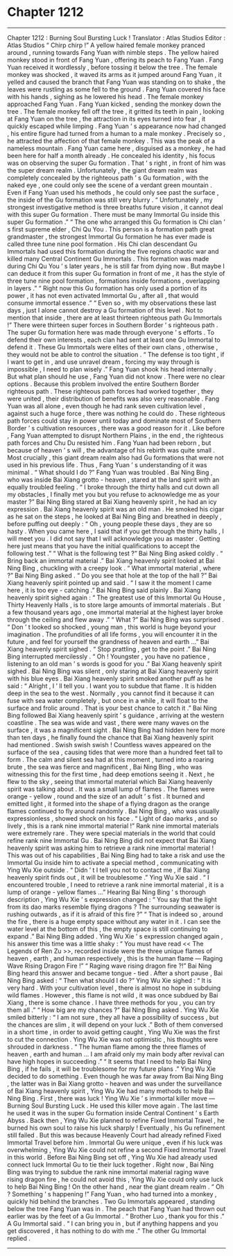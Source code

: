 
# Chapter 1212


---

Chapter 1212 : Burning Soul Bursting Luck !
Translator :
Atlas Studios
Editor :
Atlas Studios
“ Chirp chirp !” A yellow haired female monkey pranced around , running towards Fang Yuan with nimble steps .
The yellow haired monkey stood in front of Fang Yuan , offering its peach to Fang Yuan .
Fang Yuan received it wordlessly , before tossing it below the tree .
The female monkey was shocked , it waved its arms as it jumped around Fang Yuan , it yelled and caused the branch that Fang Yuan was standing on to shake , the leaves were rustling as some fell to the ground .
Fang Yuan covered his face with his hands , sighing as he lowered his head .
The female monkey approached Fang Yuan .
Fang Yuan kicked , sending the monkey down the tree .
The female monkey fell off the tree , it gritted its teeth in pain , looking at Fang Yuan on the tree , the attraction in its eyes turned into fear , it quickly escaped while limping .
Fang Yuan ’ s appearance now had changed , his entire figure had turned from a human to a male monkey .
Precisely so , he attracted the affection of that female monkey .
This was the peak of a nameless mountain .
Fang Yuan came here , disguised as a monkey , he had been here for half a month already .
He concealed his identity , his focus was on observing the super Gu formation .
That ’ s right , in front of him was the super dream realm .
Unfortunately , the giant dream realm was completely concealed by the righteous path ’ s Gu formation , with the naked eye , one could only see the scene of a verdant green mountain .
Even if Fang Yuan used his methods , he could only see past the surface , the inside of the Gu formation was still very blurry .
“ Unfortunately , my strongest investigative method is three breaths future vision , it cannot deal with this super Gu formation . There must be many Immortal Gu inside this super Gu formation .”
“ The one who arranged this Gu formation is Chi clan ’ s first supreme elder , Chi Qu You . This person is a formation path great grandmaster , the strongest Immortal Gu formation he has ever made is called three tune nine pool formation . His Chi clan descendant Gu Immortals had used this formation during the five regions chaotic war and killed many Central Continent Gu Immortals . This formation was made during Chi Qu You ’ s later years , he is still far from dying now . But maybe I can deduce it from this super Gu formation in front of me , it has the style of three tune nine pool formation , formations inside formations , overlapping in layers .”
“ Right now this Gu formation has only used a portion of its power , it has not even activated Immortal Gu , after all , that would consume immortal essence .”
“ Even so , with my observations these last days , just I alone cannot destroy a Gu formation of this level . Not to mention that inside , there are at least thirteen righteous path Gu Immortals !”
There were thirteen super forces in Southern Border ’ s righteous path .
The super Gu formation here was made through everyone ’ s efforts . To defend their own interests , each clan had sent at least one Gu Immortal to defend it . These Gu Immortals were elites of their own clans , otherwise , they would not be able to control the situation .
“ The defense is too tight , if I want to get in , and use unravel dream , forcing my way through is impossible , I need to plan wisely .” Fang Yuan shook his head internally .
But what plan should he use , Fang Yuan did not know .
There were no clear options .
Because this problem involved the entire Southern Border righteous path . These righteous path forces had worked together , they were united , their distribution of benefits was also very reasonable .
Fang Yuan was all alone , even though he had rank seven cultivation level , against such a huge force , there was nothing he could do .
These righteous path forces could stay in power until today and dominate most of Southern Border ’ s cultivation resources , there was a good reason for it .
Like before , Fang Yuan attempted to disrupt Northern Plains , in the end , the righteous path forces and Chu Du resisted him .
Fang Yuan had been reborn , but because of heaven ’ s will , the advantage of his rebirth was quite small .
Most crucially , this giant dream realm also had Gu formations that were not used in his previous life . Thus , Fang Yuan ’ s understanding of it was minimal .
“ What should I do ?” Fang Yuan was troubled .
Bai Ning Bing , who was inside Bai Xiang grotto - heaven , stared at the land spirit with an equally troubled feeling .
“ I broke through the thirty halls and cut down all my obstacles , I finally met you but you refuse to acknowledge me as your master ?” Bai Ning Bing stared at Bai Xiang heavenly spirit , he had an icy expression .
Bai Xiang heavenly spirit was an old man .
He smoked his cigar as he sat on the steps , he looked at Bai Ning Bing and breathed in deeply , before puffing out deeply : “ Oh , young people these days , they are so hasty . When you came here , I said that if you get through the thirty halls , I will meet you . I did not say that I will acknowledge you as master . Getting here just means that you have the initial qualifications to accept the following test .”
“ What is the following test ?” Bai Ning Bing asked coldly .
“ Bring back an immortal material .” Bai Xiang heavenly spirit looked at Bai Ning Bing , chuckling with a creepy look .
“ What immortal material , where ?” Bai Ning Bing asked .
“ Do you see that hole at the top of the hall ?” Bai Xiang heavenly spirit pointed up and said .
“ I saw it the moment I came here , it is too eye - catching .” Bai Ning Bing said plainly .
Bai Xiang heavenly spirit sighed again : “ The greatest use of this Immortal Gu House , Thirty Heavenly Halls , is to store large amounts of immortal materials . But a few thousand years ago , one immortal material at the highest layer broke through the ceiling and flew away .”
“ What ?” Bai Ning Bing was surprised .
“ Don ’ t looked so shocked , young man , this world is huge beyond your imagination . The profundities of all life forms , you will encounter it in the future , and feel for yourself the grandness of heaven and earth …” Bai Xiang heavenly spirit sighed .
“ Stop prattling , get to the point .” Bai Ning Bing interrupted mercilessly .
“ Oh ! Youngster , you have no patience , listening to an old man ’ s words is good for you .” Bai Xiang heavenly spirit sighed .
Bai Ning Bing was silent , only staring at Bai Xiang heavenly spirit with his blue eyes .
Bai Xiang heavenly spirit smoked another puff as he said : “ Alright , I ’ ll tell you . I want you to subdue that flame . It is hidden deep in the sea to the west . Normally , you cannot find it because it can fuse with sea water completely , but once in a while , it will float to the surface and frolic around . That is your best chance to catch it .”
Bai Ning Bing followed Bai Xiang heavenly spirit ’ s guidance , arriving at the western coastline .
The sea was wide and vast , there were many waves on the surface , it was a magnificent sight .
Bai Ning Bing had hidden here for more than ten days , he finally found the chance that Bai Xiang heavenly spirit had mentioned .
Swish swish swish !
Countless waves appeared on the surface of the sea , causing tides that were more than a hundred feet tall to form .
The calm and silent sea had at this moment , turned into a roaring brute , the sea was fierce and magnificent , Bai Ning Bing , who was witnessing this for the first time , had deep emotions seeing it .
Next , he flew to the sky , seeing that immortal material which Bai Xiang heavenly spirit was talking about .
It was a small lump of flames .
The flames were orange - yellow , round and the size of an adult ’ s fist .
It burned and emitted light , it formed into the shape of a flying dragon as the orange flames continued to fly around randomly .
Bai Ning Bing , who was usually expressionless , showed shock on his face .
“ Light of dao marks , and so lively , this is a rank nine immortal material !”
Rank nine immortal materials were extremely rare .
They were special materials in the world that could refine rank nine Immortal Gu .
Bai Ning Bing did not expect that Bai Xiang heavenly spirit was asking him to retrieve a rank nine immortal material !
This was out of his capabilities , Bai Ning Bing had to take a risk and use the Immortal Gu inside him to activate a special method , communicating with Ying Wu Xie outside .
“ Didn ’ t I tell you not to contact me , if Bai Xiang heavenly spirit finds out , it will be troublesome .” Ying Wu Xie said .
“ I encountered trouble , I need to retrieve a rank nine immortal material , it is a lump of orange - yellow flames …”
Hearing Bai Ning Bing ’ s thorough description , Ying Wu Xie ’ s expression changed : “ You say that the light from its dao marks resemble flying dragons ? The surrounding seawater is rushing outwards , as if it is afraid of this fire ?”
“ That is indeed so , around the fire , there is a huge empty space without any water in it . I can see the water level at the bottom of this , the empty space is still continuing to expand .” Bai Ning Bing added .
Ying Wu Xie ’ s expression changed again , his answer this time was a little shaky : “ You must have read << The Legends of Ren Zu >>, recorded inside were the three unique flames of heaven , earth , and human respectively , this is the human flame — Raging Wave Rising Dragon Fire !”
“ Raging wave rising dragon fire ?!” Bai Ning Bing heard this answer and became tongue - tied .
After a short pause , Bai Ning Bing asked : “ Then what should I do ?”
Ying Wu Xie sighed : “ It is very hard . With your cultivation level , there is almost no hope in subduing wild flames . However , this flame is not wild , it was once subdued by Bai Xiang , there is some chance . I have three methods for you , you can try them all .”
“ How big are my chances ?” Bai Ning Bing asked .
Ying Wu Xie smiled bitterly : “ I am not sure , they all have a possibility of success , but the chances are slim , it will depend on your luck .”
Both of them conversed in a short time , in order to avoid getting caught , Ying Wu Xie was the first to cut the connection .
Ying Wu Xie was not optimistic , his thoughts were shrouded in darkness .
“ The human flame among the three flames of heaven , earth and human … I am afraid only my main body after revival can have high hopes in succeeding .”
“ It seems that I need to help Bai Ning Bing , if he fails , it will be troublesome for my future plans .”
Ying Wu Xie decided to do something .
Even though he was far away from Bai Ning Bing , the latter was in Bai Xiang grotto - heaven and was under the surveillance of Bai Xiang heavenly spirit , Ying Wu Xie had many methods to help Bai Ning Bing .
First , there was luck !
Ying Wu Xie ’ s immortal killer move — Burning Soul Bursting Luck .
He used this killer move again . The last time he used it was in the super Gu formation inside Central Continent ’ s Earth Abyss . Back then , Ying Wu Xie planned to refine Fixed Immortal Travel , he burned his own soul to raise his luck sharply !
Eventually , his Gu refinement still failed .
But this was because Heavenly Court had already refined Fixed Immortal Travel before him .
Immortal Gu were unique , even if his luck was overwhelming , Ying Wu Xie could not refine a second Fixed Immortal Travel in this world .
Before Bai Ning Bing set off , Ying Wu Xie had already used connect luck Immortal Gu to tie their luck together .
Right now , Bai Ning Bing was trying to subdue the rank nine immortal material raging wave rising dragon fire , he could not avoid this , Ying Wu Xie could only use luck to help Bai Ning Bing !
On the other hand , near the giant dream realm .
“ Oh ? Something ’ s happening !” Fang Yuan , who had turned into a monkey , quickly hid behind the branches .
Two Gu Immortals appeared , standing below the tree Fang Yuan was in .
The peach that Fang Yuan had thrown out earlier was by the feet of a Gu Immortal .
“ Brother Luo , thank you for this .” A Gu Immortal said .
“ I can bring you in , but if anything happens and you get discovered , it has nothing to do with me .” The other Gu Immortal replied .

---

